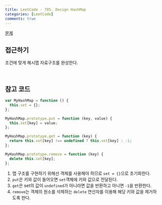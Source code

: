 ```yaml
---
title: LeetCode - 705. Design HashMap
categories: [LeetCode]
comments: true
---
```


[문제](https://leetcode.com/problems/design-hashmap/submissions/)

## 접근하기

조건에 맞게 해시맵 자료구조를 완성한다.

<br>

## 참고 코드

```js
var MyHashMap = function () {
  this.set = {};
};

MyHashMap.prototype.put = function (key, value) {
  this.set[key] = value;
};

MyHashMap.prototype.get = function (key) {
  return this.set[key] !== undefined ? this.set[key] : -1;
};

MyHashMap.prototype.remove = function (key) {
  delete this.set[key];
};
```

1. 맵 구조를 구현하기 위해선 객체를 사용해야 하므로 `set = {}`으로 초기화한다.
2. `put`은 키와 값이 들어오면 `set`객체에 키와 값으로 전달된다.
3. `get`은 set의 값이 `undefined`가 아니라면 값을 반환하고 아니면 `-1`을 반환한다.
4. `remove`는 객체의 원소를 삭제하는 `delete` 연산자를 이용해 해당 키와 값을 제거하도록 한다.
